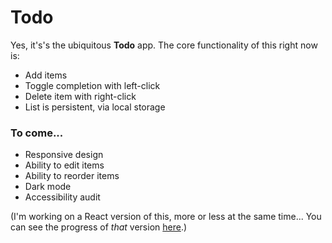 # Todo
Yes, it's's the ubiquitous **Todo** app. The core functionality of this right now is:

- Add items
- Toggle completion with left-click
- Delete item with right-click
- List is persistent, via local storage

### To come...

- Responsive design
- Ability to edit items
- Ability to reorder items
- Dark mode
- Accessibility audit

(I'm working on a React version of this, more or less at the same time... You can see the progress of _that_ version [here](https://github.com/mtripney/todo-react).)
